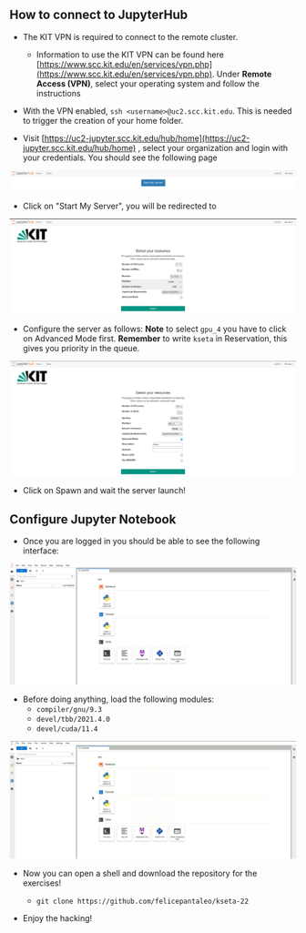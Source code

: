 ## How to connect to JupyterHub

- The KIT VPN is required to connect to the remote cluster. 
  - Information to use the KIT VPN can be found here [https://www.scc.kit.edu/en/services/vpn.php](https://www.scc.kit.edu/en/services/vpn.php). Under **Remote Access (VPN)**, select your operating system and follow the instructions

 - With the VPN enabled, ```ssh <username>@uc2.scc.kit.edu```. This is needed to trigger the creation of your home folder.

 - Visit [https://uc2-jupyter.scc.kit.edu/hub/home](https://uc2-jupyter.scc.kit.edu/hub/home) , select your organization and login with your credentials. You should see the following page

 [![start_server.png](start_server.png)](start_server.png)

 - Click on "Start My Server", you will be redirected to 

 [![](server_conf.png)](server_conf.png)

 - Configure the server as follows: **Note** to select ```gpu_4``` you have to click on Advanced Mode first. **Remember** to write ```kseta``` in Reservation, this gives you priority in the queue.

 [![](server_configured.png)](server_configured.png)

<div style="page-break-after: always; break-after: page;"></div>

 - Click on Spawn and wait the server launch!  



## Configure Jupyter Notebook 
 - Once you are logged in you should be able to see the following interface:

[![](jupy_start.png)](jupy_start.png)

- Before doing anything, load the following modules:
    - ``` compiler/gnu/9.3 ```
    -  ```devel/tbb/2021.4.0```
    - ```devel/cuda/11.4```

[![](./jupy-modules.gif)](./jupy-modules.gif)

- Now you can open a shell and download the repository for the exercises! 
    - ```git clone https://github.com/felicepantaleo/kseta-22```

- Enjoy the hacking! 